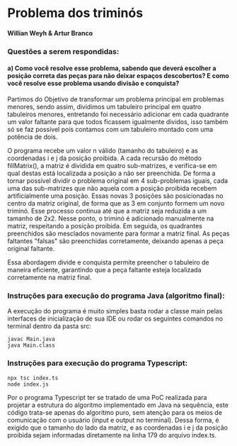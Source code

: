 # Problema dos triminós
#### Willian Weyh & Artur Branco

### Questões a serem respondidas:
#### a) Como você resolve esse problema, sabendo que deverá escolher a posição correta das peças para não deixar espaços descobertos? E como você resolve esse problema usando divisão e conquista?
Partimos do Objetivo de transformar um problema principal em problemas menores, sendo assim, dividimos um tabuleiro 
principal em quatro tabuleiros menores, entretando foi necessário adicionar em cada
quadrante um valor faltante para que todos ficassem igualmente dividos, isso também só se faz possível
pois contamos com um tabuleiro montado com uma potência de dois.

O programa recebe um valor n válido (tamanho do tabuleiro) e as coordenadas i e j da posição proibida.
A cada recursão do método fillMatrix(), a matriz é dividida em quatro sub-matrizes, e verifica-se em qual destas está localizada a posição a não ser preenchida. De forma a tornar possível dividir o problema original em 4 sub-problemas iguais, cada uma das sub-matrizes que não aquela com a posição proibida recebem artificialmente uma posição. Essas novas 3 posições são posicionadas no centro da matriz original, de forma que as 3 em conjunto formem um novo triminó. Esse processo continua até que a matriz seja reduzida a um tamanho de 2x2. Nesse ponto, o triminó é adicionado manualmente na matriz, respeitando a posição proibida.
Em seguida, os quadrantes preenchidos são mesclados novamente para formar a matriz final.
As peças faltantes "falsas" são preenchidas corretamente, deixando apenas a peça original faltante.

Essa abordagem divide e conquista permite preencher o tabuleiro de maneira eficiente, garantindo que a peça faltante esteja localizada corretamente na matriz final.

### Instruções para execução do programa Java (algoritmo final): 
A execução do programa é muito simples basta rodar a classe main pelas interfaces de inicialização de sua IDE ou rodar os seguintes comandos no terminal dentro da pasta src:
```
javac Main.java
java Main.class
```

### Instruções para execução do programa Typescript:

```
npx tsc index.ts
node index.js
```
Por o programa Typescript ter se tratado de uma PoC realizada para projetar a estrutura do algoritmo implementado em Java na sequência, este código trata-se apenas do algoritmo puro, sem atenção para os meios de comunicação com o usuário (input e output no terminal). Dessa forma, é exigido que o tamanho do lado da matriz, e as coordenadas i e j da posição proibida sejam informadas diretamente na linha 179 do arquivo index.ts.
